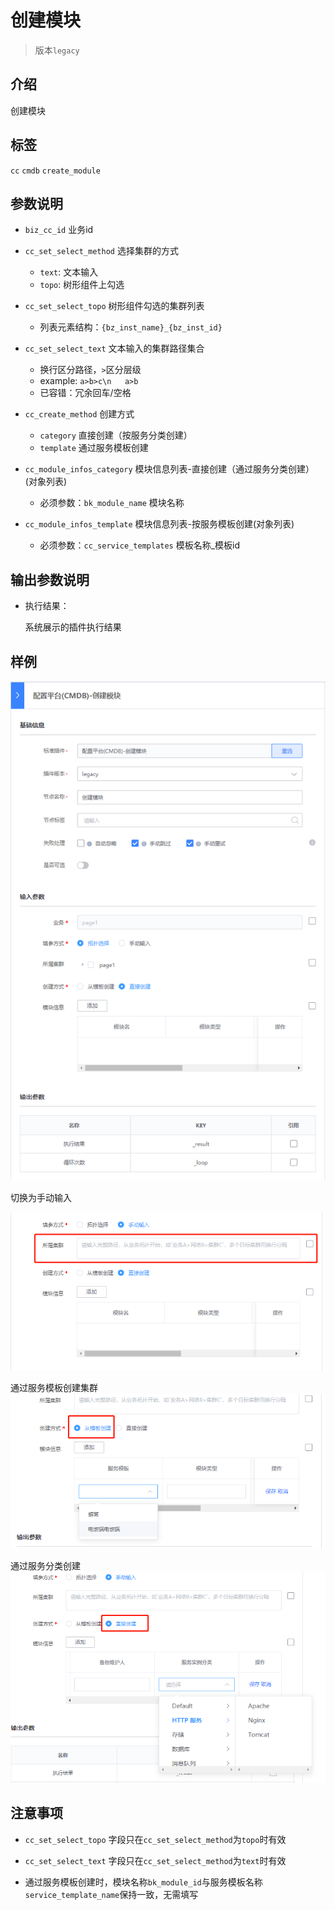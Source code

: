 # 创建模块
> 版本`legacy`

## 介绍

创建模块


## 标签
`cc` `cmdb` `create_module` 

## 参数说明

* `biz_cc_id` 业务id

* `cc_set_select_method` 选择集群的方式
    * `text`: 文本输入
    * `topo`: 树形组件上勾选

* `cc_set_select_topo` 树形组件勾选的集群列表
   * 列表元素结构：`{bz_inst_name}_{bz_inst_id}`

* `cc_set_select_text` 文本输入的集群路径集合
    * 换行区分路径，`>`区分层级
    * example: `a>b>c\n   a>b`
    * 已容错：冗余回车/空格
    
* `cc_create_method` 创建方式
    * `category` 直接创建（按服务分类创建）
    * `template` 通过服务模板创建

* `cc_module_infos_category` 模块信息列表-直接创建（通过服务分类创建）(对象列表)
    * 必须参数：`bk_module_name` 模块名称

* `cc_module_infos_template` 模块信息列表-按服务模板创建(对象列表)
    * 必须参数：`cc_service_templates` 模板名称_模板id

## 输出参数说明

* 执行结果：

  系统展示的插件执行结果

## 样例

![](../images/create_module_legacy_topo.png)

切换为手动输入

![](../images/create_module_legacy_text.png)

通过服务模板创建集群
![](../images/create_module_legacy_template.png)

通过服务分类创建
![](../images/create_module_legacy_category.png)

## 注意事项

* `cc_set_select_topo` 字段只在`cc_set_select_method`为`topo`时有效

* `cc_set_select_text` 字段只在`cc_set_select_method`为`text`时有效
  
* 通过服务模板创建时，模块名称`bk_module_id`与服务模板名称`service_template_name`保持一致，无需填写